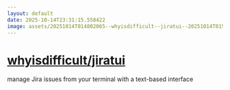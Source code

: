 ```yaml
---
layout: default
date: 2025-10-14T23:31:15.558422
image: assets/20251014T014802065--whyisdifficult--jiratui--20251014T015546834--cropped.png
---
```


# [whyisdifficult/jiratui](https://github.com/whyisdifficult/jiratui)

manage Jira issues from your terminal with a text-based interface
